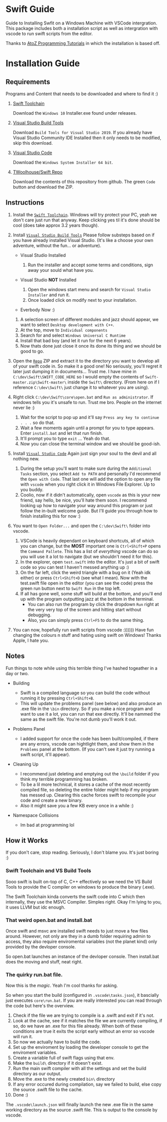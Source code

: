 # Swift Guide

Guide to Installing Swfit on a Windows Machine with VSCode intergration.
This package includes both a installation script as well as intergration with vscode to run swift scripts from the editor.

Thanks to
[AtoZ Programming Tutorials](https://www.youtube.com/watch?v=rKN60MoqGn8) in which the installation is based off.

# Installation Guide

## Requirements

Programs and Content that needs to be downloaded and where to find it :)

1. [Swift Toolchain](https://swift.org/download/#releases)

    Download the `Windows 10` Installer.exe found under releases.

1. [Visual Studio Build Tools](https://visualstudio.microsoft.com/downloads/#build-tools-for-visual-studio-2019)

    Download `Build Tools for Visual Studio 2019`. If you already have Visual Studio Community IDE Installed then it only needs to be modified, skip this download.

1. [Visual Studio Code](https://code.visualstudio.com/download)

    Download the `Windows System Installer 64 bit`.

1. [TWoolhouse/Swift Repo](https://github.com/TWoolhouse/Swift/)

    Download the contents of this repository from github. The green `Code` button and download the ZIP.

## Instructions

1. Install the [`Swift Toolchain`](https://swift.org/download/#releases). Windows will try protect your PC, yeah we don't care just run that anyway. Keep clicking yes til it's done should be cool (does take approx 3.2 years though).

1. Install [`Visual Studio Build Tools`](https://visualstudio.microsoft.com/downloads/#build-tools-for-visual-studio-2019) Please follow substeps based on if you have already installed Visual Studio. (It's like a choose your own adventure, without the fun... or adventure).
    * Visual Studio Installed
        1. Run the installer and accept some terms and conditions, sign away your sould what have you.

    * Visual Studio **NOT** Installed
        1. Open the windows start menu and search for `Visual Studio Installer` and run it.
        1. Once loaded click on modify next to your installation.

    * Everbody Now :)

    1. A selection screen of different modules and jazz should appear, we want to select `Desktop development with C++`.
    1. At the top, move to `Individual components`
    1. Search for and select `Windows Universal C Runtime`
    1. Install that bad boy (and let it run for the next 6 years).
    1. Now thats done just close it once its done its thing and we should be good to go.

1. Open the [`Repo`](https://github.com/TWoolhouse/Swift/) ZIP and extract it to the directory you want to develop all of your swift code in. So make it a good one! No seriously, you'll regret it later just dumping it in documents... Trust me. I have mine in `C:\dev\Swift\SWIFT_CODE_HERE` so I would empty the contents of `Swift-master.zip\Swift-master\` inside the `Swift\` directory. (From here on if I reference `C:\dev\Swift\` just change it to whatever you are using).

1. Right click `C:\dev\Swift\core\open.bat` and `Run as administrator`. If windows tells you it's unsafe to run. Trust me bro. People on the internet never lie :)
    1. Wait for the script to pop up and it'll say `Press any key to continue . . .` so do that.
    1. Wait a few moments again until a prompt for you to type appears. Enter `install.bat` and let that run finish.
    1. It'll prompt you to type `exit` ... Yeah do that.
    1. Now you can close the terminal window and we should be good-ish.

1. Install [`Visual Studio Code`](https://visualstudio.microsoft.com/) Again just sign your soul to the devil and all nothing new.

    1. During the setup you'll want to make sure during the `Additional Tasks` section, you select `Add to PATH` and personally I'd recommend the `Open with Code`. That last one will add the option to open any file with `vscode` when you right click it in Windows File Explorer. Up to you buddy.
    1. Coolio, now if it didn't automatically, open `vscode` as this is your new friend, say hello, be nice, you'll hate them soon. I recommend looking up how to navigate your way around this program or just follow the in-built welcome guide. But I'll guide you through how to finish installing this for now :)

1. You want to `Open Folder...` and open the `C:\dev\Swift\` folder into vscode.

    1. VSCode is heavily dependant on keyboard shortcuts, all of which you can change, but the **MOST** important one is `Ctrl+Shift+P` opens the `Command Pallete`. This has a list of *everything* vscode can do so you will use it a lot to navigate (but we shouldn't need it for this).
    1. In the explorer, open `test.swift` into the editor. It's just a bit of swift code so you can test I haven't messed anything up :)
    1. On the far left, click the weird triangle with a bug on it (Yeah idk either) or press `Ctrl+Shift+D` (see what I mean). Now with the test.swift file open in the editor (you can see the code) press the green run button next to `Swift Run` in the top left.
    1. If all has gone well, some stuff will build at the bottom, and you'll end up with the program outputting jazz at the bottom in the terminal.
        * You can also run the program by click the dropdown `Run` right at the very very top of the screen and hitting start without debugging.
        * Also, you can simply press `Ctrl+F5` to do the same thing.

1. You can now, hopefully run swift scripts from vscode :)))))) Have fun changing the colours n stuff and hating using swift on Windows! Thanks Apple, I hate you.

## Notes

Fun things to note while using this terrible thing I've hashed togeather in a day or two.

* Building
    * Swift is a compiled language so you can build the code without running it by pressing `Ctrl+Shift+B`.
    * This will update the problems panel (see below) and also produce an .exe file in the `\bin` directory. So if you make a nice program and want to use it a lot, you can run that exe directly. It'll be nammed the same as the swift file. You're not dumb you'll work it out.

* Problems Panel
    * I added support for once the code has been built/compiled, if there are any errors, vscode can hightlight them, and show them in the `Problems` panel at the bottom. (If you can't see it just try running a swift script, it'll appear).

* Cleaning Up
    * I recommend just deleting and emptying out the `\build` folder if you think my terrible programming has broken.
    * To be a lil more technical, it stores a cache of the most recently compiled file, so deleting the entire folder might help if my program has messed up. Clearing this cache forces swift to recompile your code and create a new binary.
    * Also it might save you a few KB every once in a while :)

* Namespace Collisions
    * Im bad at programming lol

## How it Works

If you don't care, stop reading. Seriously, I don't blame you. It's just boring :)

### Swift Toolchain and VS Build Tools

Sooo swift is built on-top of C, C++ effectively so we need the VS Build Tools to provide the C compiler on windows to produce the binary (.exe).

The Swift Toolchain kinda converts the swift code into C which then internally, they use the MSVC Compiler. Simples right. Okay I'm lying to you, it uses LLVM but idc enough.

### That weird open.bat and install.bat

Once swift and msvc are installed swift needs to just move a few files around. However, not only are they in a dumb folder requiring admin to access, they also require enviromental variables (not the planet kind) only provided by the devloper console.

So open.bat launches an instance of the devloper console.
Then install.bat does the moving and stuff, neat right.

### The quirky run.bat file.

Now this is the *magic*. Yeah I'm cool thanks for asking.

So when you start the build (configured in `.vscode\tasks.json`), it bascially just executes `core\run.bat`. If you are really interested you can read through the code but here's the overview.

1. Check if the file we are trying to compile is a .swift and exit if it's not.
1. Look at the cache, see if it matches the file we are currently compiling, if so, do we have an .exe for this file already. When both of these conditions are true it exits the script early without an error so vscode will run it.
1. So now we actually have to build the code.
1. Set up the enviroment by loading the developer console to get the enviroment variables.
1. Create a variable full of swift flags using that env.
1. Make the `build\` directory if it doesn't exist.
1. Run the main swift compiler with all the settings and set the build directory as our output.
1. Move the .exe to the newly created `bin\` directory
1. If any error occured during compilation, say we failed to build, else copy the source .swift file to the cache.
1. Done :)

The `.vscode\launch.json` will finally launch the new .exe file in the same working directory as the source .swift file.
This is output to the console by vscode.

